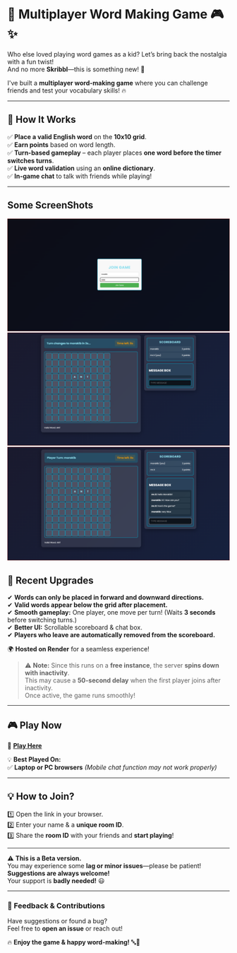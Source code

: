 # 🧠 Multiplayer Word Making Game 🎮✨  

Who else loved playing word games as a kid? Let’s bring back the nostalgia with a fun twist!  
And no more **Skribbl**—this is something new! 🚀  

I've built a **multiplayer word-making game** where you can challenge friends and test your vocabulary skills! 🔥  

---

## 🔹 How It Works  

✅ **Place a valid English word** on the **10x10 grid**.  
✅ **Earn points** based on word length.  
✅ **Turn-based gameplay** – each player places **one word before the timer switches turns**.  
✅ **Live word validation** using an **online dictionary**.  
✅ **In-game chat** to talk with friends while playing!  

---
## Some ScreenShots
![Game Screenshot](Screenshots/name&room_ID.png) 
![Game Screenshot](Screenshots/gamePlay.png) 
![Game Screenshot](Screenshots/UsingChatBox.png) 

## 🚀 Recent Upgrades  

✔ **Words can only be placed in forward and downward directions.**  
✔ **Valid words appear below the grid after placement.**  
✔ **Smooth gameplay:** One player, one move per turn! (Waits **3 seconds** before switching turns.)  
✔ **Better UI:** Scrollable scoreboard & chat box.  
✔ **Players who leave are automatically removed from the scoreboard.**  

🌍 **Hosted on Render** for a seamless experience!  

> ⚠ **Note:** Since this runs on a **free instance**, the server **spins down with inactivity**.  
> This may cause a **50-second delay** when the first player joins after inactivity.  
> Once active, the game runs smoothly!  

---

## 🎮 Play Now  

🔗 **[Play Here](https://sword-a6b9.onrender.com)**  

💡 **Best Played On:**  
✅ **Laptop or PC browsers** *(Mobile chat function may not work properly)*  

---

## 💡 How to Join?  

1️⃣ Open the link in your browser.  
2️⃣ Enter your name & a **unique room ID**.  
3️⃣ Share the **room ID** with your friends and **start playing**!  

---  
⚠ **This is a Beta version.**  
You may experience some **lag or minor issues**—please be patient!  
**Suggestions are always welcome!**  
Your support is **badly needed!** 😃  

---

### 📢 Feedback & Contributions  

Have suggestions or found a bug?  
Feel free to **open an issue** or reach out!  

🔥 **Enjoy the game & happy word-making!** 🔤🎲  

